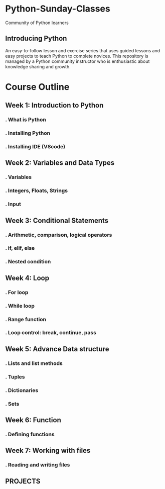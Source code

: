 # Python-Sunday-Classes
Community of Python learners

## Introducing Python 
An easy-to-follow lesson and exercise series that uses guided lessons and easy projects to teach Python to complete novices.
This repository is managed by a Python community instructor who is enthusiastic about knowledge sharing and growth.

# Course Outline
## Week 1: Introduction to Python
### . What is Python
### . Installing Python
### . Installing IDE (VScode)

## Week 2: Variables and Data Types
### . Variables
### . Integers, Floats, Strings
### . Input

## Week 3: Conditional Statements
### . Arithmetic, comparison, logical operators
### . if, elif, else
### . Nested condition

## Week 4: Loop
### . For loop
### . While loop
### . Range function
### . Loop control: break, continue, pass

## Week 5: Advance Data structure
### . Lists and list methods
### . Tuples
### . Dictionaries
### . Sets

## Week 6: Function
### . Defining functions

## Week 7: Working with files
### . Reading and writing files

## PROJECTS
